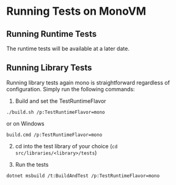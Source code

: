 # Running Tests on MonoVM

## Running Runtime Tests
The runtime tests will be available at a later date.  

## Running Library Tests
Running library tests again mono is straightforward regardless of configuration.  Simply run the following commands:

1. Build and set the TestRuntimeFlavor 

```
./build.sh /p:TestRuntimeFlavor=mono
```
or on Windows
```
build.cmd /p:TestRuntimeFlavor=mono
```

2. cd into the test library of your choice (`cd src/libraries/<library>/tests`)

3. Run the tests

```
dotnet msbuild /t:BuildAndTest /p:TestRuntimeFlavor=mono
```
